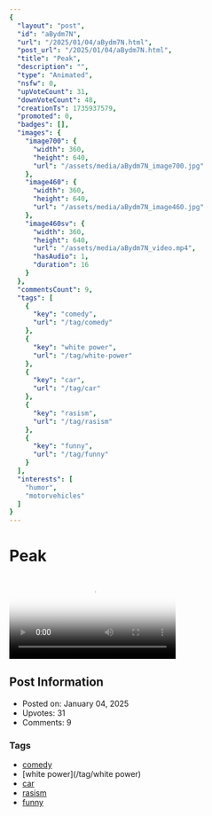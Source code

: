```yaml
---
{
  "layout": "post",
  "id": "aBydm7N",
  "url": "/2025/01/04/aBydm7N.html",
  "post_url": "/2025/01/04/aBydm7N.html",
  "title": "Peak",
  "description": "",
  "type": "Animated",
  "nsfw": 0,
  "upVoteCount": 31,
  "downVoteCount": 48,
  "creationTs": 1735937579,
  "promoted": 0,
  "badges": [],
  "images": {
    "image700": {
      "width": 360,
      "height": 640,
      "url": "/assets/media/aBydm7N_image700.jpg"
    },
    "image460": {
      "width": 360,
      "height": 640,
      "url": "/assets/media/aBydm7N_image460.jpg"
    },
    "image460sv": {
      "width": 360,
      "height": 640,
      "url": "/assets/media/aBydm7N_video.mp4",
      "hasAudio": 1,
      "duration": 16
    }
  },
  "commentsCount": 9,
  "tags": [
    {
      "key": "comedy",
      "url": "/tag/comedy"
    },
    {
      "key": "white power",
      "url": "/tag/white-power"
    },
    {
      "key": "car",
      "url": "/tag/car"
    },
    {
      "key": "rasism",
      "url": "/tag/rasism"
    },
    {
      "key": "funny",
      "url": "/tag/funny"
    }
  ],
  "interests": [
    "humor",
    "motorvehicles"
  ]
}
---
```


# Peak

<video controls playsinline loop poster="/assets/media/aBydm7N_image460.jpg">
  <source src="/assets/media/aBydm7N_video.mp4" type="video/mp4">
  Your browser does not support the video tag.
</video>

## Post Information

- Posted on: January 04, 2025
- Upvotes: 31
- Comments: 9

### Tags

- [comedy](/tag/comedy)
- [white power](/tag/white power)
- [car](/tag/car)
- [rasism](/tag/rasism)
- [funny](/tag/funny)
